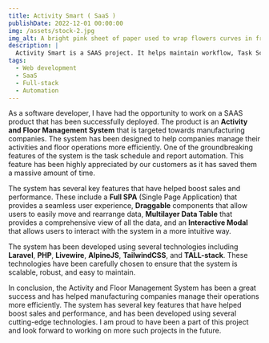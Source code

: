```yaml
---
title: Activity Smart ( SaaS )
publishDate: 2022-12-01 00:00:00
img: /assets/stock-2.jpg
img_alt: A bright pink sheet of paper used to wrap flowers curves in front of rich blue background
description: |
  Activity Smart is a SAAS project. It helps maintain workflow, Task Scheduling, Floor Management, Task Automation, Audit and Inspection, Reporting and many more Services for enterprise.
tags:
  - Web development
  - SaaS
  - Full-stack
  - Automation
---
```


As a software developer, I have had the opportunity to work on a SAAS product that has been successfully deployed. The product is an **Activity and Floor Management System** that is targeted towards manufacturing companies. The system has been designed to help companies manage their activities and floor operations more efficiently. One of the groundbreaking features of the system is the task schedule and report automation. This feature has been highly appreciated by our customers as it has saved them a massive amount of time.

The system has several key features that have helped boost sales and performance. These include a **Full SPA** (Single Page Application) that provides a seamless user experience, **Draggable** components that allow users to easily move and rearrange data, **Multilayer Data Table** that provides a comprehensive view of all the data, and an **Interactive Modal** that allows users to interact with the system in a more intuitive way.

The system has been developed using several technologies including **Laravel**, **PHP**, **Livewire**, **AlpineJS**, **TailwindCSS**, and **TALL-stack**. These technologies have been carefully chosen to ensure that the system is scalable, robust, and easy to maintain.

In conclusion, the Activity and Floor Management System has been a great success and has helped manufacturing companies manage their operations more efficiently. The system has several key features that have helped boost sales and performance, and has been developed using several cutting-edge technologies. I am proud to have been a part of this project and look forward to working on more such projects in the future.
